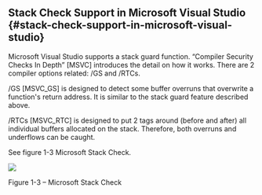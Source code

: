 ## Stack Check Support in Microsoft Visual Studio {#stack-check-support-in-microsoft-visual-studio}

Microsoft Visual Studio supports a stack guard function. “Compiler Security Checks In Depth” [MSVC] introduces the detail on how it works. There are 2 compiler options related: /GS and /RTCs.

/GS [MSVC_GS] is designed to detect some buffer overruns that overwrite a function&#039;s return address. It is similar to the stack guard feature described above.

/RTCs [MSVC_RTC] is designed to put 2 tags around (before and after) all individual buffers allocated on the stack. Therefore, both overruns and underflows can be caught.

See figure 1-3 Microsoft Stack Check.

![](Mydir/media/image3.png)

Figure 1-3 – Microsoft Stack Check